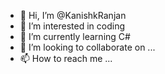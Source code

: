 - 👋 Hi, I’m @KanishkRanjan
- 👀 I’m interested in coding
- 🌱 I’m currently learning C#
- 💞️ I’m looking to collaborate on ...
- 📫 How to reach me ...

<!---
KanishkRanjan/KanishkRanjan is a ✨ special ✨ repository because its `README.md` (this file) appears on your GitHub profile.
You can click the Preview link to take a look at your changes.
--->
